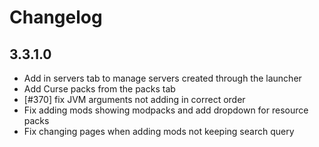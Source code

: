 # Changelog

## 3.3.1.0

- Add in servers tab to manage servers created through the launcher
- Add Curse packs from the packs tab
- [#370] fix JVM arguments not adding in correct order
- Fix adding mods showing modpacks and add dropdown for resource packs
- Fix changing pages when adding mods not keeping search query
